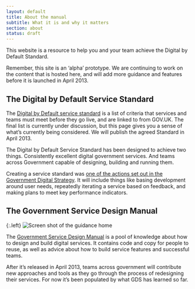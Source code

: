 ```yaml
---
layout: default
title: About the manual
subtitle: What it is and why it matters
section: about
status: draft
---
```


This website is a resource to help you and your team achieve the Digital by Default Standard. 

Remember, this site is an ‘alpha’ prototype. We are continuing to work on the content that is hosted here, and will add more guidance and features before it is launched in April 2013.

## The Digital by Default Service Standard

The [Digital by Default service standard](/digital-by-default) is a list of criteria that services and teams must meet before they go live, and are linked to from GOV.UK. The final list is currently under discussion, but this page gives you a sense of what’s currently being considered. We will publish the agreed Standard in April 2013.

The Digital by Default Service Standard has been designed to achieve two things. Consistently excellent digital government services. And teams across Government capable of designing, building and running them.

Creating a service standard was [one of the actions set out in the Government Digital Strategy](http://publications.cabinetoffice.gov.uk/digital/strategy/#initial-outline-of-proposed-digital-by-default-transactional-service-standard). It will include things like basing development around user needs, repeatedly iterating a service based on feedback, and making plans to meet key performance indicators.

## The Government Service Design Manual

{:.left}
![Screen shot of the guidance home](http://alphagov.files.wordpress.com/2013/01/screen-shot-2013-01-07-at-15-45-48-e1357574909251.png)

The [Government Service Design Manual](all-guides.html) is a pool of knowledge about how to design and build digital services. It contains code and copy for people to reuse, as well as advice about how to build service features and successful teams.

After it’s released in April 2013, teams across government will contribute new approaches and tools as they go through the process of redesigning their services. For now it’s been populated by what GDS has learned so far.





